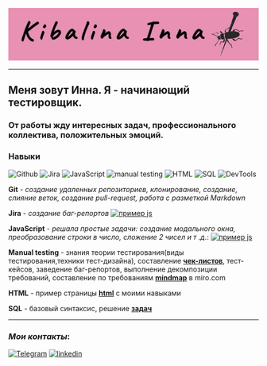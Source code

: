 [![Header](https://github.com/innakibalina/innakibalina/blob/master/assets/Новое%20изображение%20(1).jpg)](https://www.linkedin.com/in/inna-kibalina-54293026a/)



------------------

## Меня зовут Инна. Я - начинающий тестировщик.
### От работы жду интересных задач, профессионального коллектива, положительных эмоций.

### Навыки

![Github](https://img.shields.io/badge/-Github-FFB6C1?style=for-the-badge&logo=Github)
![Jira](https://img.shields.io/badge/-Jira-DB7093?style=for-the-badge&logo=Jira&logoColor=FFB6C1)
![JavaScript](https://img.shields.io/badge/-JavaScript-FFFAFA?style=for-the-badge&logo=JavaScript&logoColor=FFB6C9)
![manual testing](https://img.shields.io/badge/-Manualtesting-FFB6C1?style=for-the-badge&logo=Github)
![HTML](https://img.shields.io/badge/-HTML-DB7093?style=for-the-badge&logo=HTML&logoColor=FFB6C1)
![SQL](https://img.shields.io/badge/-SQL-FFFAFA?style=for-the-badge&logo=SQL&logoColor=FFB6C9)
![DevTools](https://img.shields.io/badge/-DevTools-FFB6C1?style=for-the-badge&logo=DevTools)

**Git** - *создание удаленных репозиториев, клонирование, создание, слияние веток, создание pull-request, работа с разметкой Markdown* 

**Jira** - *создание баг-репортов* [![пример js](https://img.shields.io/badge/-Примеры-FFFAFA?style=social&logo=Jira&logoColor=FFB6C1)](https://drive.google.com/drive/folders/1khgqs4zz3rq_8thGfQ1CGJfqy1guJsW_?usp=sharing)

**JavaScript** - *решала простые задачи: создание модального окна, преобразование строки в число, сложение 2 чисел и т .д.*: [![пример js](https://img.shields.io/badge/-Примеры-FFFAFA?style=social&logo=JavaScript&logoColor=FFB6C9)](https://drive.google.com/drive/folders/1ETzwozA91AwfeSZe710CtmpbfUZzzCcf?usp=sharing)

**Manual testing** - знания теории тестирования(виды тестирования,техники тест-дизайна), составление [**чек-листов**](https://docs.google.com/spreadsheets/d/12wxildQbtGzLHKHCuUNKFxiKJxldCwCriaogroXeJvU/edit?usp=sharing), тест-кейсов, заведение баг-репортов, выполнение декомпозиции требований, составление по требованиям   [**mindmap**](https://drive.google.com/drive/folders/1ETzwozA91AwfeSZe710CtmpbfUZzzCcf?usp=sharing) в miro.com

**HTML** - пример страницы [**html**](https://drive.google.com/drive/folders/10I6LtICQM6pD_Wv7GX4-p8agcKaLSB0M?usp=sharing) с моими навыками

**SQL** - базовый синтаксис, решение [**задач**](https://docs.google.com/spreadsheets/d/1Pwp29aZe5ZHGjDuhQzQmbPz1gTofjIczR2PyH2coq5Y/edit?usp=sharing)


------------------
### *Мои контакты*:

[![Telegram](https://img.shields.io/badge/-Telegram-FFB6C1?style=for-the-badge&logo=Telegram)](https://t.me/innakibalina)
[![linkedin](https://img.shields.io/badge/-linkedin-DB7093?style=for-the-badge&logo=linkedin)](https://www.linkedin.com/in/inna-kibalina-54293026a/)